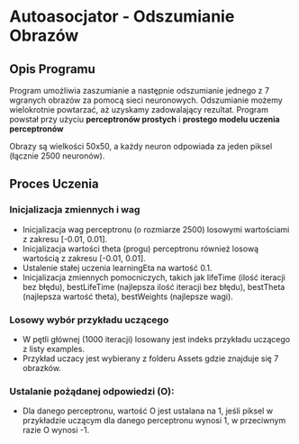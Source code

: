# Autoasocjator - Odszumianie Obrazów

## Opis Programu
Program umożliwia zaszumianie a następnie odszumianie jednego z 7 wgranych obrazów za pomocą sieci neuronowych. Odszumianie możemy wielokrotnie powtarzać, aż uzyskamy zadowalający rezultat. Program powstał przy użyciu **perceptronów prostych** i **prostego modelu uczenia perceptronów**

Obrazy są wielkości 50x50, a każdy neuron odpowiada za jeden piksel (łącznie 2500 neuronów).

## Proces Uczenia
### Inicjalizacja zmiennych i wag
* Inicjalizacja wag perceptronu (o rozmiarze 2500) losowymi wartościami z zakresu [-0.01, 0.01].
* Inicjalizacja wartości theta (progu) perceptronu również losową wartością z zakresu [-0.01, 0.01].
* Ustalenie stałej uczenia learningEta na wartość 0.1.
* Inicjalizacja zmiennych pomocniczych, takich jak lifeTime (ilość iteracji bez błędu), bestLifeTime (najlepsza ilość iteracji bez błędu), bestTheta (najlepsza wartość theta), bestWeights (najlepsze wagi).

### Losowy wybór przykładu uczącego
* W pętli głównej (1000 iteracji) losowany jest indeks przykładu uczącego z listy examples.
* Przykład uczacy jest wybierany z folderu Assets gdzie znajduje się 7 obrazków.

### Ustalanie pożądanej odpowiedzi (O):
* Dla danego perceptronu, wartość O jest ustalana na 1, jeśli piksel w przykładzie uczącym dla danego perceptronu wynosi 1, w przeciwnym razie O wynosi -1.

